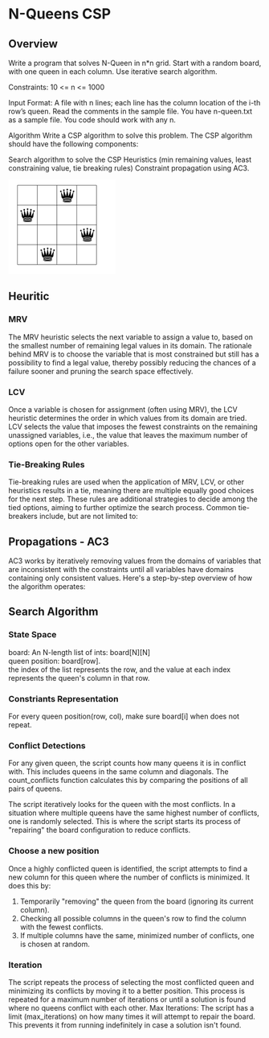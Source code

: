 # N-Queens CSP
## Overview
Write a program that solves N-Queen in n*n grid.   Start with a random board, with one queen in each column.  Use iterative search algorithm.

Constraints:  10 <= n <= 1000

Input Format: A file with n lines; each line has the column location of the i-th row’s queen. Read the comments in the sample file. You have n-queen.txt as a sample file. You code should work with any n.

Algorithm
Write a CSP algorithm to solve this problem.  The CSP algorithm should have the following components:

Search algorithm to solve the CSP
Heuristics (min remaining values, least constraining value, tie breaking rules)
Constraint propagation using AC3.

![4-queens](/pic/4-queens.png)
## Heuritic
### MRV
The MRV heuristic selects the next variable to assign a value to, based on the smallest number of remaining legal values in its domain. The rationale behind MRV is to choose the variable that is most constrained but still has a possibility to find a legal value, thereby possibly reducing the chances of a failure sooner and pruning the search space effectively.
### LCV
Once a variable is chosen for assignment (often using MRV), the LCV heuristic determines the order in which values from its domain are tried. LCV selects the value that imposes the fewest constraints on the remaining unassigned variables, i.e., the value that leaves the maximum number of options open for the other variables.
### Tie-Breaking Rules
Tie-breaking rules are used when the application of MRV, LCV, or other heuristics results in a tie, meaning there are multiple equally good choices for the next step. These rules are additional strategies to decide among the tied options, aiming to further optimize the search process. Common tie-breakers include, but are not limited to:

## Propagations - AC3
AC3 works by iteratively removing values from the domains of variables that are inconsistent with the constraints until all variables have domains containing only consistent values. Here's a step-by-step overview of how the algorithm operates:
## Search Algorithm
### State Space
board: An N-length list of ints: board[N][N]  
queen position: board[row].   
the index of the list represents the row, and the value at each index represents the queen's column in that row.

### Constriants Representation
For every queen position(row, col), make sure board[i] when does not repeat. 
### Conflict Detections

For any given queen, the script counts how many queens it is in conflict with. This includes queens in the same column and diagonals. The count_conflicts function calculates this by comparing the positions of all pairs of queens.

The script iteratively looks for the queen with the most conflicts. In a situation where multiple queens have the same highest number of conflicts, one is randomly selected. This is where the script starts its process of "repairing" the board configuration to reduce conflicts.

### Choose a new position
Once a highly conflicted queen is identified, the script attempts to find a new column for this queen where the number of conflicts is minimized. It does this by:
1. Temporarily "removing" the queen from the board (ignoring its current column).
2. Checking all possible columns in the queen's row to find the column with the fewest conflicts.
3. If multiple columns have the same, minimized number of conflicts, one is chosen at random.

### Iteration
The script repeats the process of selecting the most conflicted queen and minimizing its conflicts by moving it to a better position. This process is repeated for a maximum number of iterations or until a solution is found where no queens conflict with each other.
Max Iterations: The script has a limit (max_iterations) on how many times it will attempt to repair the board. This prevents it from running indefinitely in case a solution isn't found.
